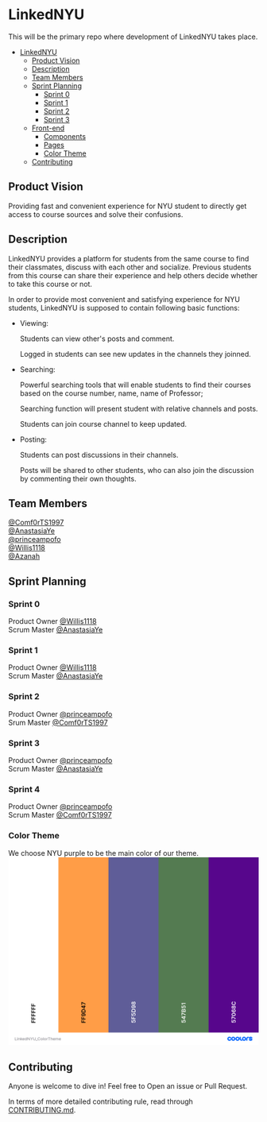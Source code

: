 # LinkedNYU

This will be the primary repo where development of LinkedNYU takes place. 

- [LinkedNYU](#linkednyu)
	- [Product Vision](#product-vision)
	- [Description](#description)
	- [Team Members](#team-members)
	- [Sprint Planning](#sprint-planning)
		- [Sprint 0](#sprint-0)
		- [Sprint 1](#sprint-1)
		- [Sprint 2](#sprint-2)
		- [Sprint 3](#sprint-3)
	- [Front-end](#front-end)
		- [Components](#components)
		- [Pages](#pages)
		- [Color Theme](#color-theme)
	- [Contributing](#contributing)

## Product Vision

Providing fast and convenient experience for NYU student to directly get access to course sources and solve their confusions.     

## Description

LinkedNYU provides a platform for students from the same course to find their classmates, discuss with each other and socialize. Previous students from this course can share their experience and help others decide whether to take this course or not. 

In order to provide most convenient and satisfying experience for NYU students, LinkedNYU is supposed to contain following basic functions:

- Viewing:

	Students can view other's posts and comment. 

	Logged in students can see new updates in the channels they joinned. 

- Searching: 

	Powerful searching tools that will enable students to find their courses based on the course number, name, name of Professor;

	Searching function will present student with relative channels and posts.

	Students can join course channel to keep updated.

- Posting:

	Students can post discussions in their channels. 

	Posts will be shared to other students, who can also join the discussion by commenting their own thoughts.


## Team Members

[@Comf0rTS1997](https://github.com/Comf0rTS1997)    
[@AnastasiaYe](https://github.com/AnastasiaYe)        
[@princeampofo](https://github.com/princeampofo)     
[@Willis1118](https://github.com/Willis1118)   
[@Azanah](https://github.com/azanah)

## Sprint Planning
### Sprint 0
Product Owner [@Willis1118](https://github.com/Willis1118)       
Scrum Master [@AnastasiaYe](https://github.com/AnastasiaYe)  
### Sprint 1
Product Owner [@Willis1118](https://github.com/Willis1118)       
Scrum Master [@AnastasiaYe](https://github.com/AnastasiaYe)  
### Sprint 2
Product Owner [@princeampofo](https://github.com/princeampofo)  
Srum Master [@Comf0rTS1997](https://github.com/Comf0rTS1997)  
### Sprint 3
Product Owner [@princeampofo](https://github.com/princeampofo)    
Scrum Master [@AnastasiaYe](https://github.com/AnastasiaYe)  

### Sprint 4
Product Owner [@princeampofo](https://github.com/princeampofo)         
Scrum Master [@Comf0rTS1997](https://github.com/Comf0rTS1997)        

### Color Theme
We choose NYU purple to be the main color of our theme.     
![color](images/LinkedNYU_ColorTheme.png)

## Contributing

Anyone is welcome to dive in! Feel free to Open an issue or Pull Request. 

In terms of more detailed contributing rule, read through 
[CONTRIBUTING.md](https://github.com/software-students-fall2021/project-setup-linkednyu/blob/master/CONTRIBUTING.md).

